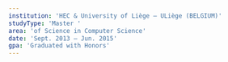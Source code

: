 ```yaml
---
institution: 'HEC & University of Liège – ULiège (BELGIUM)'
studyType: 'Master '
area: 'of Science in Computer Science'
date: 'Sept. 2013 – Jun. 2015'
gpa: 'Graduated with Honors'
---
```

